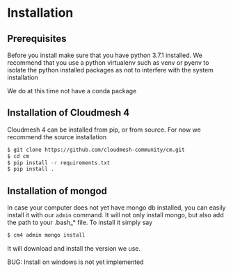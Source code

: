 # Installation

## Prerequisites

Before you install make sure that you have python 3.7.1 installed. We
recommend that you use a python virtualenv such as venv or pyenv to
isolate the python installed packages as not to interfere with the
system installation

We do at this time not have a conda package

## Installation of Cloudmesh 4

Cloudmesh 4 can be installed from pip, or from source. For now we
recommend the source installation

```bash
$ git clone https://github.com/cloudmesh-community/cm.git
$ cd cm
$ pip install -r requirements.txt
$ pip install .
```

## Installation of mongod

In case your computer does not yet have mongo db installed, you can
easily install it with our `admin` command. It will not only install
mongo, but also add the path to your .bash_* file. To install it
simply say

```bash
$ cm4 admin mongo install
```

It will download and install the version we use.

BUG: Install on windows is not yet implemented
